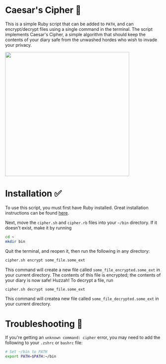 # Caesar's Cipher 🔐
This is a simple Ruby script that can be added to `PATH`, and can encrypt/decrypt files using a single command in the terminal. The script implements Caesar's Cipher, a simple algorithm that should keep the contents of your diary safe from the unwashed hordes who wish to invade your privacy. 

<img src="https://github.com/thePianoKid/cipher/assets/89939656/51eaf399-4dc4-4cb7-8fc9-0d6c40420f49" width="400" />

# Installation ✅
To use this script, you must first have Ruby installed. Great installation instructions can be found [here](https://www.theodinproject.com/lessons/ruby-installing-ruby). 

Next, move the `cipher.sh` and `cipher.rb` files into your `~/bin` directory. If it doesn't exist, make it by running 
```bash
cd ~
mkdir bin
```

Quit the terminal, and reopen it, then run the following in any directory:
```bash
cipher.sh encrypt some_file.some_ext
```
This command will create a new file called `some_file_encrypted.some_ext` in your current directory. The contents of this file is encrypted; the contents of your diary is now safe! Huzzah!
To decrypt a file, run
```
cipher.sh decrypt some_file.some_ext
```
This command will createa new file called `some_file_decrypted.some_ext` in your current directory. 

# Troubleshooting 🔫
If you're getting an `unknown command: cipher` error, you may need to add the following to your `.zshrc` or `bashrc` file:
```bash
# Set ~/bin to PATH
export PATH=$PATH:~/bin
```
